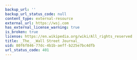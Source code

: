 ```yaml
---
backup_url: ''
backup_url_status_code: null
content_type: external-resource
external_url: https://wsj.com
has_external_license_warning: true
is_broken: true
license: https://en.wikipedia.org/wiki/All_rights_reserved
title: _The_ _Wall Street Journal_
uid: 80f6f846-77dc-4b1b-aeff-b225e7bc4dfb
url_status_code: 401
---
```

